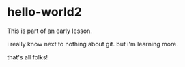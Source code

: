 # hello-world2
This is part of an early lesson.

i really know next to nothing about git. but i'm learning more.

that's all folks!
